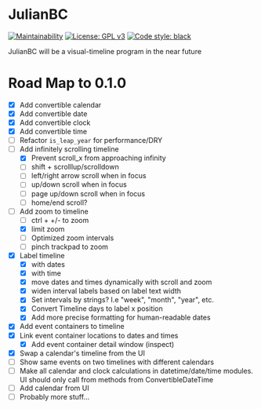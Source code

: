 # JulianBC
[![Maintainability](https://api.codeclimate.com/v1/badges/f8f0b0fd2b59791f4c87/maintainability)](https://codeclimate.com/github/xayhewalo/julianbc/maintainability)
[![License: GPL v3](https://img.shields.io/badge/License-GPLv3-blue.svg)](https://www.gnu.org/licenses/gpl-3.0)
[![Code style: black](https://img.shields.io/badge/code%20style-black-000000.svg)](https://github.com/psf/black)

JulianBC will be a visual-timeline program in the near future

# Road Map to 0.1.0
- [X] Add convertible calendar
- [X] Add convertible date
- [X] Add convertible clock
- [X] Add convertible time
- [ ] Refactor `is_leap_year` for performance/DRY
- [ ] Add infinitely scrolling timeline
    - [X] Prevent scroll_x from approaching infinity
    - [ ] shift + scrolllup/scrolldown
    - [ ] left/right arrow scroll when in focus
    - [ ] up/down scroll when in focus
    - [ ] page up/down scroll when in focus
    - [ ] home/end scroll?
- [ ] Add zoom to timeline
    - [ ] ctrl + +/- to zoom
    - [X] limit zoom
    - [ ] Optimized zoom intervals
    - [ ] pinch trackpad to zoom
- [X] Label timeline
    - [X] with dates
    - [X] with time
    - [X] move dates and times dynamically with scroll and zoom
    - [X] widen interval labels based on label text width
    - [X] Set intervals by strings? I.e "week", "month", "year", etc.
    - [X] Convert Timeline days to label x position
    - [X] Add more precise formatting for human-readable dates
- [X] Add event containers to timeline
- [X] Link event container locations to dates and times
    - [X] Add event container detail window (inspect)
- [X] Swap a calendar's timeline from the UI
- [ ] Show same events on two timelines with different calendars
- [ ] Make all calendar and clock calculations in datetime/date/time modules. UI should only call from methods from ConvertibleDateTime
- [ ] Add calendar from UI
- [ ] Probably more stuff...